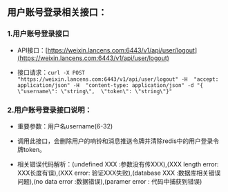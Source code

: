 ## 用户账号登录相关接口：

### 1.用户账号登录接口

* API接口：[https://weixin.lancens.com:6443/v1/api/user/logout](https://weixin.lancens.com:6443/v1/api/user/logout)

* 接口请求：`curl -X POST "https://weixin.lancens.com:6443/v1/api/user/logout" -H  "accept: application/json" -H  "content-type: application/json" -d "{  \"username\": \"string\",  \"token\": \"string\"}"`

### 2.用户账号登录接口说明：

* 重要参数：用户名username\(6-32\)

* 调用此接口，会删除用户的响铃和消息推送令牌并清除redis中的用户登录令牌token。

* 相关错误代码解析：\(undefined XXX :参数没有传XXX\),\(XXX length error: XXX长度有误\),\(XXX error: 验证XXX失败\),\(database XXX :数据库相关错误问题\),\(no data error :数据错误\),\(paramer error : 代码中捕获到错误\)



